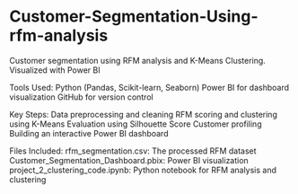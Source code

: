 # Customer-Segmentation-Using-rfm-analysis
Customer segmentation using RFM analysis and K-Means Clustering. Visualized with Power BI


Tools Used:
Python (Pandas, Scikit-learn, Seaborn)
Power BI for dashboard visualization
GitHub for version control

Key Steps:
Data preprocessing and cleaning
RFM scoring and clustering using K-Means
Evaluation using Silhouette Score
Customer profiling
Building an interactive Power BI dashboard

Files Included:
rfm_segmentation.csv: The processed RFM dataset
Customer_Segmentation_Dashboard.pbix: Power BI visualization
project_2_clustering_code.ipynb: Python notebook for RFM analysis and clustering

